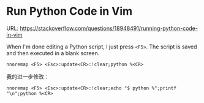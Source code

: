 # Run Python Code in Vim

URL: https://stackoverflow.com/questions/18948491/running-python-code-in-vim

When I'm done editing a Python script, I just press `<F5>`. The script is saved and then executed in a blank screen.

```vim
nnoremap <F5> <Esc>:update<CR>:!clear;python %<CR>
```

我的进一步修改：

```vim
nnoremap <F5> <Esc>:update<CR>:!clear;echo "$ python %";printf "\n";python %<CR>
```

